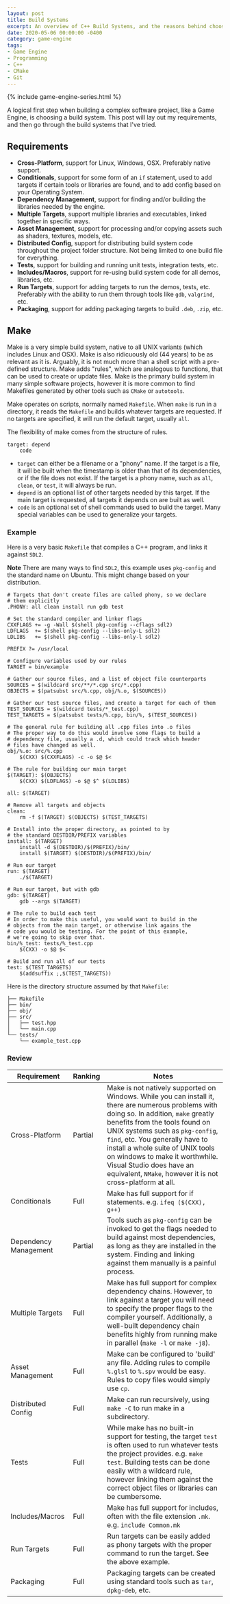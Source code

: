```yaml
---
layout: post
title: Build Systems
excerpt: An overview of C++ Build Systems, and the reasons behind choosing CMake.
date: 2020-05-06 00:00:00 -0400
category: game-engine
tags: 
- Game Engine
- Programming
- C++
- CMake
- Git
---
```


{% include game-engine-series.html %}

A logical first step when building a complex software project, like a Game Engine, is choosing a build system. This post will lay out my requirements, and then go through the build systems that I've tried.

## Requirements

* **Cross-Platform**, support for Linux, Windows, OSX. Preferably native support.
* **Conditionals**, support for some form of an `if` statement, used to add targets if certain tools or libraries are found, and to add config based on your Operating System.
* **Dependency Management**, support for finding and/or building the libraries needed by the engine.
* **Multiple Targets**, support multiple libraries and executables, linked together in specific ways.
* **Asset Management**, support for processing and/or copying assets such as shaders, textures, models, etc.
* **Distributed Config**, support for distributing build system code throughout the project folder structure. Not being limited to one build file for everything.
* **Tests**, support for building and running unit tests, integration tests, etc.
* **Includes/Macros**, support for re-using build system code for all demos, libraries, etc.
* **Run Targets**, support for adding targets to run the demos, tests, etc. Preferably with the ability to run them through tools like `gdb`, `valgrind`, etc.
* **Packaging**, support for adding packaging targets to build `.deb`, `.zip`, etc.

## Make

Make is a very simple build system, native to all UNIX variants (which includes Linux and OSX). Make is also ridicuously old (44 years) to be as relevant as it is. Arguably, it is not much more than a shell script with a pre-defined structure. Make adds "rules", which are analogous to functions, that can be used to create or update files. Make is the primary build system in many simple software projects, however it is more common to find Makefiles generated by other tools such as `CMake` or `autotools`.

Make operates on scripts, normally named `Makefile`. When `make` is run in a directory, it reads the `Makefile` and builds whatever targets are requested. If no targets are specified, it will run the default target, usually `all`.

The flexibility of make comes from the structure of rules.

```
target: depend
    code
```

* `target` can either be a filename or a "phony" name. If the target is a file, it will be built when the timestamp is older than that of its dependencies, or if the file does not exist. If the target is a phony name, such as `all`, `clean`, or `test`, it will always be run.
* `depend` is an optional list of other targets needed by this target. If the main target is requested, all targets it depends on are built as well.
* `code` is an optional set of shell commands used to build the target. Many special variables can be used to generalize your targets.

### Example

Here is a very basic `Makefile` that compiles a C++ program, and links it against `SDL2`.

**Note** There are many ways to find `SDL2`, this example uses `pkg-config` and the standard name on Ubuntu. This might change based on your distribution.

```make
# Targets that don't create files are called phony, so we declare 
# them explicitly
.PHONY: all clean install run gdb test

# Set the standard compiler and linker flags
CXXFLAGS += -g -Wall $(shell pkg-config --cflags sdl2)
LDFLAGS  += $(shell pkg-config --libs-only-L sdl2)
LDLIBS   += $(shell pkg-config --libs-only-l sdl2)

PREFIX ?= /usr/local

# Configure variables used by our rules
TARGET = bin/example

# Gather our source files, and a list of object file counterparts
SOURCES = $(wildcard src/**/*.cpp src/*.cpp)
OBJECTS = $(patsubst src/%.cpp, obj/%.o, $(SOURCES))

# Gather our test source files, and create a target for each of them
TEST_SOURCES = $(wildcard tests/*_test.cpp)
TEST_TARGETS = $(patsubst tests/%.cpp, bin/%, $(TEST_SOURCES))

# The general rule for building all .cpp files into .o files
# The proper way to do this would involve some flags to build a
# dependency file, usually a .d, which could track which header
# files have changed as well.
obj/%.o: src/%.cpp
	$(CXX) $(CXXFLAGS) -c -o $@ $<

# The rule for building our main target
$(TARGET): $(OBJECTS)
    $(CXX) $(LDFLAGS) -o $@ $^ $(LDLIBS)

all: $(TARGET)

# Remove all targets and objects
clean:
    rm -f $(TARGET) $(OBJECTS) $(TEST_TARGETS)

# Install into the proper directory, as pointed to by
# the standard DESTDIR/PREFIX variables
install: $(TARGET)
    install -d $(DESTDIR)/$(PREFIX)/bin/
    install $(TARGET) $(DESTDIR)/$(PREFIX)/bin/

# Run our target
run: $(TARGET)
    ./$(TARGET)

# Run our target, but with gdb
gdb: $(TARGET)
    gdb --args $(TARGET)

# The rule to build each test
# In order to make this useful, you would want to build in the
# objects from the main target, or otherwise link agains the
# code you would be testing. For the point of this example,
# we're going to skip over that.
bin/%_test: tests/%_test.cpp
    $(CXX) -o $@ $<

# Build and run all of our tests
test: $(TEST_TARGETS)
    $(addsuffix ;,$(TEST_TARGETS))

```

Here is the directory structure assumed by that `Makefile`:

```
├── Makefile
├── bin/
├── obj/
├── src/
│   ├── test.hpp
│   └── main.cpp
└── tests/
    └── example_test.cpp
```

### Review

| Requirement | Ranking | Notes |
|-|-|-|
| Cross-Platform | Partial | Make is not natively supported on Windows. While you can install it, there are numerous problems with doing so. In addition, `make` greatly benefits from the tools found on UNIX systems such as `pkg-config`, `find`, etc. You generally have to install a whole suite of UNIX tools on windows to make it worthwhile. Visual Studio does have an equivalent, `NMake`, however it is not cross-platform at all. |
| Conditionals | Full | Make has full support for if statements. e.g. `ifeq ($(CXX), g++)` |
| Dependency Management | Partial | Tools such as `pkg-config` can be invoked to get the flags needed to build against most dependencies, as long as they are installed in the system. Finding and linking against them manually is a painful process. |
| Multiple Targets | Full | Make has full support for complex dependency chains. However, to link against a target you will need to specify the proper flags to the compiler yourself. Additionally, a well-built dependency chain benefits highly from running make in parallel (`make -l` or `make -j8`). |
| Asset Management | Full | Make can be configured to 'build' any file. Adding rules to compile `%.glsl` to `%.spv` would be easy. Rules to copy files would simply use `cp`.
| Distributed Config | Full | Make can run recursively, using `make -C` to run make in a subdirectory. |
| Tests | Full | While make has no built-in support for testing, the target `test` is often used to run whatever tests the project provides. e.g. `make test`. Building tests can be done easily with a wildcard rule, however linking them against the correct object files or libraries can be cumbersome. |
| Includes/Macros | Full | Make has full support for includes, often with the file extension `.mk`. e.g. `include Common.mk`  |
| Run Targets | Full | Run targets can be easily added as phony targets with the proper command to run the target. See the above example. |
| Packaging | Full | Packaging targets can be created using standard tools such as `tar`, `dpkg-deb`, etc. |
